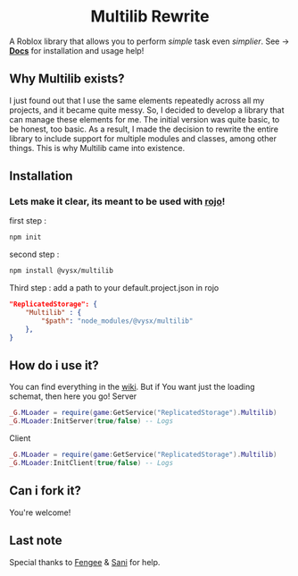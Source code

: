 <div align="center">
  <h1>
    Multilib Rewrite
  </h1>
</div>

A Roblox library that allows you to perform *simple* task even *simplier*. See ->
[**Docs**](https://github.com/opkvysxct/Multilib-Rewrite/wiki/Multilib-Wiki) for installation and usage help!

## Why Multilib exists?
I just found out that I use the same elements repeatedly across all my projects, and it became quite messy. So, I decided to develop a library that can manage these elements for me. The initial version was quite basic, to be honest, too basic. As a result, I made the decision to rewrite the entire library to include support for multiple modules and classes, among other things. This is why Multilib came into existence.

## Installation
### Lets make it clear, its meant to be used with [rojo](https://rojo.space/)!
first step :
```bash
npm init
```
second step :
```bash
npm install @vysx/multilib
```
Third step :
add a path to your default.project.json in rojo
```json
"ReplicatedStorage": {
	"Multilib" : {
		"$path": "node_modules/@vysx/multilib"
	},
}
```

## How do i use it?
You can find everything in the [wiki](https://github.com/opkvysxct/Multilib-Rewrite/wiki/Multilib-Wiki).
But if You want just the loading schemat, then here you go!
Server
```lua
_G.MLoader = require(game:GetService("ReplicatedStorage").Multilib)
_G.MLoader:InitServer(true/false) -- Logs
```
Client
```lua
_G.MLoader = require(game:GetService("ReplicatedStorage").Multilib)
_G.MLoader:InitClient(true/false) -- Logs
```

## Can i fork it?
You're welcome!

## Last note
Special thanks to [Fengee](https://github.com/NiceAssasin123) & [Sani](https://github.com/AlwaysSunnySani) for help.
